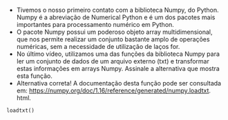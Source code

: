 - Tivemos o nosso primeiro contato com a biblioteca Numpy, do Python. Numpy é a abreviação de Numerical Python e é um dos pacotes mais importantes para processamento numérico em Python.
- O pacote Numpy possui um poderoso objeto array multidimensional, que nos permite realizar um conjunto bastante amplo de operações numéricas, sem a necessidade de utilização de laços for.
- No último vídeo, utilizamos uma das funções da biblioteca Numpy para ler um conjunto de dados de um arquivo externo (txt) e transformar estas informações em arrays Numpy. Assinale a alternativa que mostra esta função.
- Alternativa correta! A documentação desta função pode ser consultada em: https://numpy.org/doc/1.16/reference/generated/numpy.loadtxt.
html.

```
loadtxt()

```